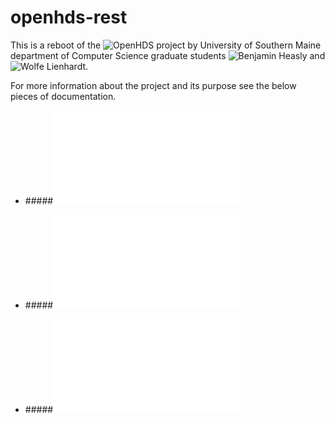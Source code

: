 # openhds-rest

This is a reboot of the ![OpenHDS project](https://github.com/OpenHDS) by University of Southern Maine 
department of Computer Science graduate students ![Benjamin Heasly](https://github.com/benjamin-heasly) and 
![Wolfe Lienhardt](https://github.com/nathan-wolfe-lienhardt). 

For more information about the project and its purpose see the below pieces of documentation.

- #####![An overview of the OpenHDS](src/main/resources/documentation/the-openhds-overview.md)

- #####![Domain documentation](src/main/resources/documentation/domain-documentation.md)

- #####![Use-case documentation](src/main/resources/documentation/registration-use-cases.md)
